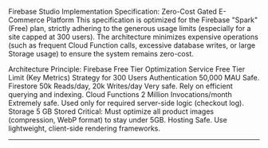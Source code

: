 Firebase Studio Implementation Specification: Zero-Cost Gated E-Commerce Platform
This specification is optimized for the Firebase "Spark" (Free) plan, strictly adhering to the generous usage limits (especially for a site capped at 300 users). The architecture minimizes expensive operations (such as frequent Cloud Function calls, excessive database writes, or large Storage usage) to ensure the system remains zero-cost.

Architecture Principle: Firebase Free Tier Optimization
Service	Free Tier Limit (Key Metrics)	Strategy for 300 Users
Authentication	50,000 MAU	Safe.
Firestore	50k Reads/day, 20k Writes/day	Very safe. Rely on efficient querying and indexing.
Cloud Functions	2 Million Invocations/month	Extremely safe. Used only for required server-side logic (checkout log).
Storage	5 GB Stored	Critical: Must optimize all product images (compression, WebP format) to stay under 5GB.
Hosting	Safe.	Use lightweight, client-side rendering frameworks.
_____________________________________________________________
